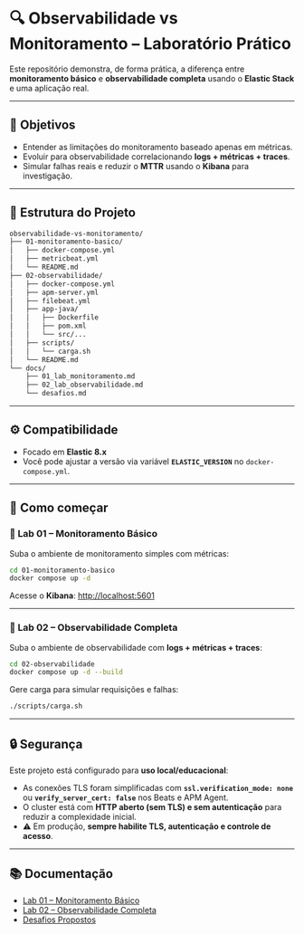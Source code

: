 # 🔍 Observabilidade vs Monitoramento – Laboratório Prático

Este repositório demonstra, de forma prática, a diferença entre **monitoramento básico** e **observabilidade completa** usando o **Elastic Stack** e uma aplicação real.

---

## 🎯 Objetivos

- Entender as limitações do monitoramento baseado apenas em métricas.  
- Evoluir para observabilidade correlacionando **logs + métricas + traces**.  
- Simular falhas reais e reduzir o **MTTR** usando o **Kibana** para investigação.  

---

## 🧱 Estrutura do Projeto

```bash
observabilidade-vs-monitoramento/
├── 01-monitoramento-basico/
│   ├── docker-compose.yml
│   ├── metricbeat.yml
│   └── README.md
├── 02-observabilidade/
│   ├── docker-compose.yml
│   ├── apm-server.yml
│   ├── filebeat.yml
│   ├── app-java/
│   │   ├── Dockerfile
│   │   ├── pom.xml
│   │   └── src/...
│   ├── scripts/
│   │   └── carga.sh
│   └── README.md
└── docs/
    ├── 01_lab_monitoramento.md
    ├── 02_lab_observabilidade.md
    └── desafios.md
```

---

## ⚙️ Compatibilidade

- Focado em **Elastic 8.x**  
- Você pode ajustar a versão via variável **`ELASTIC_VERSION`** no `docker-compose.yml`.  

---

## 🚀 Como começar

### 🔹 Lab 01 – Monitoramento Básico
Suba o ambiente de monitoramento simples com métricas:

```bash
cd 01-monitoramento-basico
docker compose up -d
```

Acesse o **Kibana**: [http://localhost:5601](http://localhost:5601)

---

### 🔹 Lab 02 – Observabilidade Completa
Suba o ambiente de observabilidade com **logs + métricas + traces**:

```bash
cd 02-observabilidade
docker compose up -d --build
```

Gere carga para simular requisições e falhas:

```bash
./scripts/carga.sh
```

---

## 🔒 Segurança

Este projeto está configurado para **uso local/educacional**:

- As conexões TLS foram simplificadas com **`ssl.verification_mode: none`** ou **`verify_server_cert: false`** nos Beats e APM Agent.  
- O cluster está com **HTTP aberto (sem TLS) e sem autenticação** para reduzir a complexidade inicial.  
- ⚠️ Em produção, **sempre habilite TLS, autenticação e controle de acesso**.

---

## 📚 Documentação

- [Lab 01 – Monitoramento Básico](./docs/01_lab_monitoramento.md)  
- [Lab 02 – Observabilidade Completa](./docs/02_lab_observabilidade.md)  
- [Desafios Propostos](./docs/desafios.md)  
